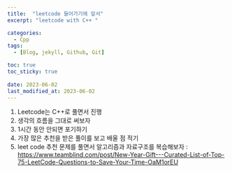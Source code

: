 ```yaml
---
title:  "leetcode 들어가기에 앞서"
excerpt: "leetcode with C++ "

categories:
  - Cpp
tags:
  - [Blog, jekyll, Github, Git]

toc: true
toc_sticky: true
 
date: 2023-06-02
last_modified_at: 2023-06-02
---
```


1. Leetcode는 C++로 풀면서 진행
2. 생각의 흐름을 그대로 써보자
3. 1시간 동안 안되면 포기하기
4. 가장 많은 추천을 받은 풀이를 보고 배울 점 적기
5. leet code 추천 문제를 풀면서 알고리즘과 자료구조를 복습해보자 : https://www.teamblind.com/post/New-Year-Gift---Curated-List-of-Top-75-LeetCode-Questions-to-Save-Your-Time-OaM1orEU